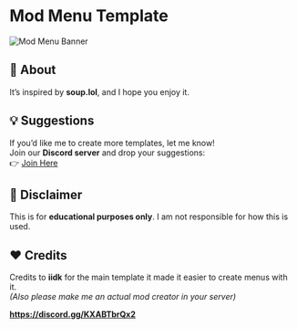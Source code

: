 # Mod Menu Template  

![Mod Menu Banner](https://media.discordapp.net/attachments/1345742664355680547/1347901197641584681/image.png?ex=67cd8250&is=67cc30d0&hm=d26ab2243d38f3cbaff68bf75f26114419f27f9b1eb5d52babb1b26dc98eb355&=&format=webp&quality=lossless&width=581&height=648)  

## 🚀 About  
It’s inspired by **soup.lol**, and I hope you enjoy it.  

## 💡 Suggestions  
If you’d like me to create more templates, let me know!  
Join our **Discord server** and drop your suggestions:  
👉 [Join Here](https://discord.gg/KXABTbrQx2)  

## 📜 Disclaimer  
This is for **educational purposes only**. I am not responsible for how this is used.  

## ❤️ Credits  
Credits to **iidk** for the main template it made it easier to create menus with it.  
*(Also please make me an actual mod creator in your server)*  

**https://discord.gg/KXABTbrQx2**
